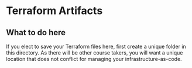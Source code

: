 # Terraform Artifacts

## What to do here

If you elect to save your Terraform files here, first create a unique folder in this directory. As there will be other course takers, you will want a unique location that does not conflict for managing your infrastructure-as-code.